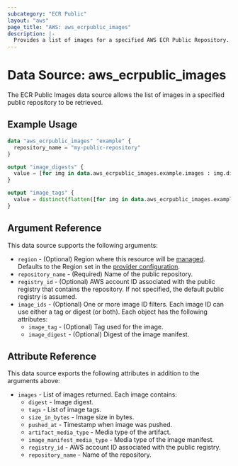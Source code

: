 ```yaml
---
subcategory: "ECR Public"
layout: "aws"
page_title: "AWS: aws_ecrpublic_images"
description: |-
  Provides a list of images for a specified AWS ECR Public Repository.
---
```


# Data Source: aws_ecrpublic_images

The ECR Public Images data source allows the list of images in a specified public repository to be retrieved.

## Example Usage

```terraform
data "aws_ecrpublic_images" "example" {
  repository_name = "my-public-repository"
}

output "image_digests" {
  value = [for img in data.aws_ecrpublic_images.example.images : img.digest if img.digest != null]
}

output "image_tags" {
  value = distinct(flatten([for img in data.aws_ecrpublic_images.example.images : img.tags]))
}
```

## Argument Reference

This data source supports the following arguments:

* `region` - (Optional) Region where this resource will be [managed](https://docs.aws.amazon.com/general/latest/gr/rande.html#regional-endpoints). Defaults to the Region set in the [provider configuration](https://registry.terraform.io/providers/hashicorp/aws/latest/docs#aws-configuration-reference).
* `repository_name` - (Required) Name of the public repository.
* `registry_id` - (Optional) AWS account ID associated with the public registry that contains the repository. If not specified, the default public registry is assumed.
* `image_ids` - (Optional) One or more image ID filters. Each image ID can use either a tag or digest (or both). Each object has the following attributes:
    * `image_tag` - (Optional) Tag used for the image.
    * `image_digest` - (Optional) Digest of the image manifest.

## Attribute Reference

This data source exports the following attributes in addition to the arguments above:

* `images` - List of images returned. Each image contains:
    * `digest` - Image digest.
    * `tags` - List of image tags.
    * `size_in_bytes` - Image size in bytes.
    * `pushed_at` - Timestamp when image was pushed.
    * `artifact_media_type` - Media type of the artifact.
    * `image_manifest_media_type` - Media type of the image manifest.
    * `registry_id` - AWS account ID associated with the public registry.
    * `repository_name` - Name of the repository.
